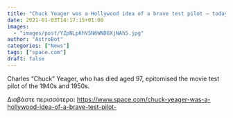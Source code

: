```yaml
---
title: "Chuck Yeager was a Hollywood idea of a brave test pilot – today they must be skilled engineers too"
date: 2021-01-03T14:17:15+01:00
images:
  - "images/post/YZpNLpKhV5N6WND8XjNAh5.jpg"
author: "AstroBot"
categories: ["News"]
tags: ["space.com"]
draft: false
---
```


Charles “Chuck” Yeager, who has died aged 97, epitomised the movie test pilot of the 1940s and 1950s. 

Διαβάστε περισσότερα: https://www.space.com/chuck-yeager-was-a-hollywood-idea-of-a-brave-test-pilot-

